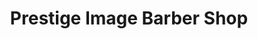 ---
title: "Prestige Image Barber Shop"
url: /baltimore/prestige-image-barber-shop/
shop: Friseur
---